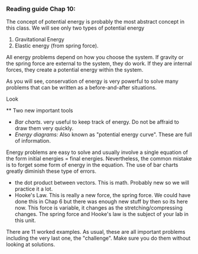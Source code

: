### Reading guide Chap 10: 

The concept of potential energy is probably the most abstract concept in this class. We will see only two types of potential energy

1. Gravitational Energy
2. Elastic energy (from spring force). 

<lrndesign-sidenote label="Instructor Note" icon="bookmark" bg-color="#c2e5f2">
All energy problems depend on how you choose the system. If gravity or the spring force are external to the system, they do work. If they are internal forces, they create a potential energy within the system. 
</lrndesign-sidenote>

As you will see, conservation of energy is very powerful to solve many problems that can be written as a before-and-after situations. 

Look 

** Two new important tools

* _Bar charts_. very useful to keep track of energy. Do not be affraid to draw them very quickly. 
* _Energy diagrams:_ Also known as "potential energy curve". These are full of information. 

<lrndesign-sidenote label="Instructor Note" icon="bookmark" bg-color="#c2e5f2">
Energy problems are easy to solve and usually involve a single equation of the form initial energies = final energies. Nevertheless, the common mistake is to forget some form of energy in the equation. The use of bar charts greatly diminish these type of errors. 
</lrndesign-sidenote>



* the dot product between vectors. This is math. Probably new so we will practice it a lot. 
* Hooke's Law. This is really a new force, the spring force. We could have done this in Chap 6 but there was enough new stuff by then so its here now. This force is variable, it changes as the stretching/compressing changes. The spring force and Hooke's law is the subject of your lab in this unit.  

There are 11 worked examples. As usual, these are all important problems including the very last one, the "challenge". Make sure you do them without looking at solutions.